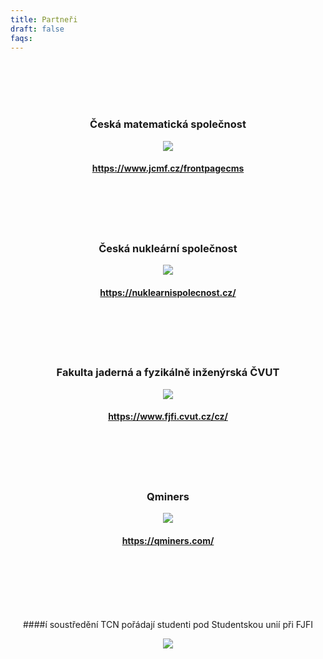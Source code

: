 ```yaml
---
title: Partneři
draft: false
faqs:
---
```


<p></p>
</br>
</br>
</br>
</br>
<h3 style="text-align: center;">Česká matematická společnost</h3>
<p align="center">
  <img src="/images/cms.png" />
</p>
<div style="text-align: center;">

#### https://www.jcmf.cz/frontpagecms

</br>
</br>
</br>
</br>

<h3 style="text-align: center;">Česká nukleární společnost</h3>
<p align="center">
  <img src="/images/cns.png" />
</p>
<div style="text-align: center;">

#### https://nuklearnispolecnost.cz/

</br>
</br>
</br>
</br>

<h3 style="text-align: center;">Fakulta jaderná a fyzikálně inženýrská ČVUT</h3>
<p align="center">
  <img src="/images/fjfi.png" />
</p>
<div style="text-align: center;">

#### https://www.fjfi.cvut.cz/cz/

</br>
</br>
</br>
</br>

<h3 style="text-align: center;">Qminers</h3>
<p align="center">
  <img src="/images/qminers.png" />
</p>
<div style="text-align: center;">

#### https://qminers.com/

</br>
</br>
</br>
</br>
</br>

####í soustředění TCN pořádají studenti pod Studentskou unií při FJFI

<div align="center">
<img src="/images/sufjfi-logo.jpg" />
</div>
